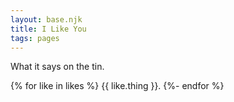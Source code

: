 ```yaml
--- 
layout: base.njk
title: I Like You
tags: pages
---
```


What it says on the tin. 

{% for like in likes %}
<span class="quote">{{ like.thing }}.</span>
{%- endfor %}

